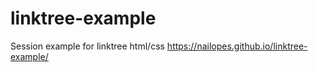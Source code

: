 # linktree-example
Session example for linktree html/css
https://nailopes.github.io/linktree-example/
